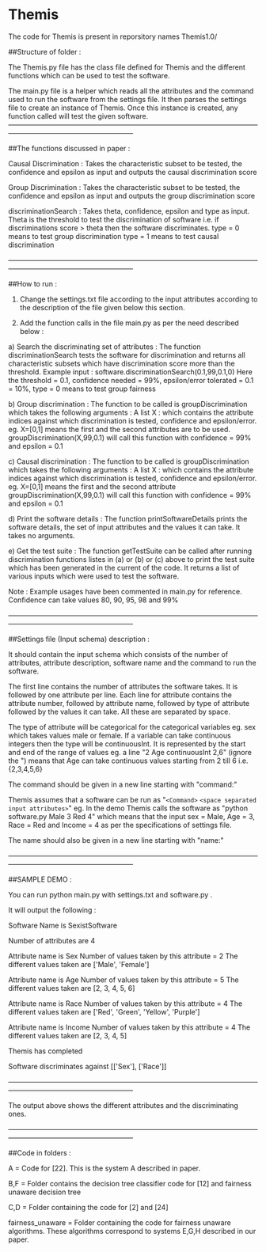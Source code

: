# Themis

The code for Themis is present in reporsitory names Themis1.0/

##Structure of folder :

The Themis.py file has the class file defined for Themis and the different functions which can be used to test the software.

The main.py file is a helper which reads all the attributes and the command used to run the software from the settings file. It then parses the settings file to create an instance of Themis. Once this instance is created, any function called will test the given software.
——————————————————————————————————————————————————————

##The functions discussed in paper : 

Causal Discrimination : 
Takes the characteristic subset to be tested, the confidence and epsilon as input and outputs the causal discrimination score


Group Discrimination :
Takes the characteristic subset to be tested, the confidence and epsilon as input and outputs the group discrimination score


discriminationSearch :
Takes theta, confidence, epsilon and type as input.
    Theta is the threshold to test the discrimination of software i.e. if discriminations score > theta then the software discriminates.
    type = 0 means to test group discrimination
    type = 1 means to test causal discrimination

——————————————————————————————————————————————————————

##How to run :

1) Change the settings.txt file according to the input attributes according to the description of the file given below this section.

2) Add the function calls in the file main.py as per the need described below :

a) Search the discriminating set of attributes : The function discriminationSearch tests the software for discrimination and returns all characteristic subsets which have discrimination score more than the threshold.
Example input : software.discriminationSearch(0.1,99,0.1,0)
Here the threshold = 0.1, confidence needed = 99%, epsilon/error tolerated = 0.1 = 10%, type = 0 means to test group fairness

b) Group discrimination : The function to be called is groupDiscrimination which takes the following arguments :
A list X : which contains the attribute indices against which discrimination is tested, confidence and epsilon/error.
eg. X=[0,1] means the first and the second attributes are to be used. 
groupDiscrimination(X,99,0.1) will call this function with confidence = 99% and epsilon = 0.1

c) Causal discrimination : The function to be called is groupDiscrimination which takes the following arguments :
A list X : which contains the attribute indices against which discrimination is tested, confidence and epsilon/error.
eg. X=[0,1] means the first and the second attribute
groupDiscrimination(X,99,0.1) will call this function with confidence = 99% and epsilon = 0.1

d) Print the software details : The function printSoftwareDetails prints the software details, the set of input attributes and the values it can take. It takes no arguments.

e) Get the test suite : The function getTestSuite can be called after running discrimination functions listes in (a) or (b) or (c) above to print the test suite which has been generated in the current of the code. It returns a list of various inputs which were used to test the software.


Note : Example usages have been commented in main.py for reference. Confidence can take values 80, 90, 95, 98 and 99%

——————————————————————————————————————————————————————

##Settings file (Input schema) description : 

It should contain the input schema which consists of the number of attributes, attribute description, software name and the command to run the software.

The first line contains the number of attributes the software takes.
It is followed by one attribute per line.
Each line for attribute contains the attribute number, followed by attribute name, followed by type of attribute followed by the values it can take. All these are separated by space.

The type of attribute will be categorical for the categorical variables eg. sex which takes values male or female.
If a variable can take continuous integers then the type will be continuousInt. It is represented by the start and end of the range of values 
eg. a line  "2 Age continuousInt 2,6" (ignore the ") means that Age can take continuous values starting from 2 till 6 i.e. {2,3,4,5,6}

The command should be given in a new line starting with "command:"

Themis assumes that a software can be run as "`<Command>` `<space separated input attributes>`"
eg. In the demo Themis calls the software as "python software.py Male 3 Red 4" which means that the input sex = Male, Age = 3, Race = Red and Income = 4 as per the specifications of settings file.

The name should also be given in a new line starting with "name:"



——————————————————————————————————————————————————————

##SAMPLE DEMO : 

You can run python main.py with settings.txt and software.py .

It will output the following :


Software Name is   SexistSoftware 

Number of attributes are  4 

Attribute name is  Sex
Number of values taken by this attribute = 2
The different values taken are  ['Male', 'Female'] 

Attribute name is  Age
Number of values taken by this attribute = 5
The different values taken are  [2, 3, 4, 5, 6] 

Attribute name is  Race
Number of values taken by this attribute = 4
The different values taken are  ['Red', 'Green', 'Yellow', 'Purple'] 

Attribute name is  Income
Number of values taken by this attribute = 4
The different values taken are  [2, 3, 4, 5] 




Themis has completed 

Software discriminates against  [['Sex'], ['Race']] 

——————————————————————————————————————————————————————

The output above shows the different attributes and the discriminating ones.


——————————————————————————————————————————————————————

##Code in folders : 

A = Code for [22]. This is the system A described in paper.

B,F = Folder contains the decision tree classifier code for [12] and fairness unaware decision tree

C,D  = Folder containing the code for [2] and [24]

fairness_unaware = Folder containing the code for fairness unaware algorithms. These algorithms correspond to systems E,G,H described in our paper.
